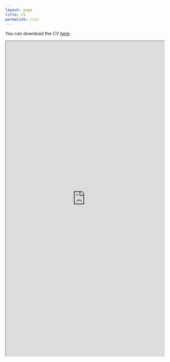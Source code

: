 ```yaml
---
layout: page
title: CV
permalink: /cv/
---
```


You can download the CV [here](http://tylerreny.github.io/pdf/cv-reny.pdf).

<iframe src="http://tylerreny.github.io/pdf/cv-reny.pdf" width="100%" height="1000"></iframe>
